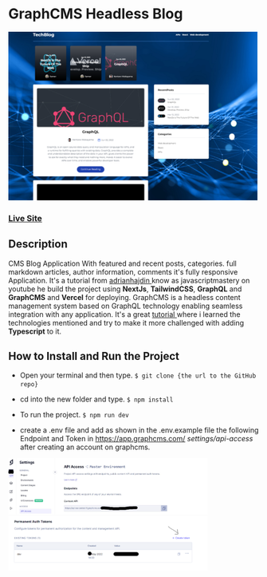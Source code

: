# GraphCMS Headless Blog

<img src="./public/Screenshot-webApp.png" width="500">

### <a href="https://www.google.com/" target="_blank">Live Site</a>

## Description
CMS Blog Application With featured and recent posts, categories. full markdown articles, author information, comments it's fully responsive Application. It's a tutorial from
<a href="https://github.com/adrianhajdin/project_graphql_blog" target="_blank">adrianhajdin </a> know as javascriptmastery on youtube he build the project using **NextJs**, **TailwindCSS**, **GraphQL** and **GraphCMS** and **Vercel** for deploying.
GraphCMS is a headless content management system based on GraphQL technology enabling seamless integration with any application. It's a great <a href="https://www.youtube.com/watch?v=HYv55DhgTuA" target="_blank">tutorial </a> where i learned the technologies mentioned and try to make it more challenged with adding **Typescript** to it.     


## How to Install and Run the Project
- Open your terminal and then type. `$ git clone {the url to the GitHub repo}`  
- cd into the new folder and type. `$ npm install`  
- To run the project. `$ npm run dev`


- create a .env file and add as shown in the .env.example file the following Endpoint and Token in https://app.graphcms.com/ *settings/api-access* after creating an account on graphcms.

<img src="./public/graphCMSI.jpg" width="400">     <img src="./public/token.png" width="400">
